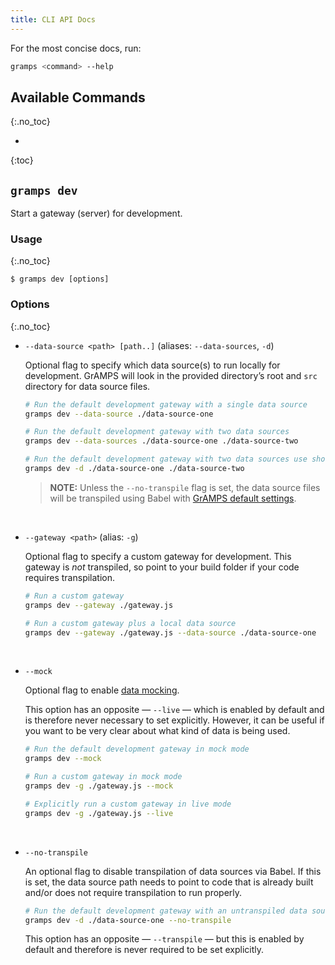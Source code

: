 ```yaml
---
title: CLI API Docs
---
```


For the most concise docs, run:

```bash
gramps <command> --help
```

## Available Commands
{:.no_toc}

- 
{:toc}

## `gramps dev`

Start a gateway (server) for development.

### Usage
{:.no_toc}

```
$ gramps dev [options]
```

### Options
{:.no_toc}

 -  `--data-source <path> [path..]` (aliases: `--data-sources`, `-d`)

    Optional flag to specify which data source(s) to run locally for development. GrAMPS will look in the provided directory’s root and `src` directory for data source files.

    ```bash
    # Run the default development gateway with a single data source
    gramps dev --data-source ./data-source-one

    # Run the default development gateway with two data sources
    gramps dev --data-sources ./data-source-one ./data-source-two

    # Run the default development gateway with two data sources use shorthand
    gramps dev -d ./data-source-one ./data-source-two
    ```

    > **NOTE:** Unless the `--no-transpile` flag is set, the data source files will be transpiled using Babel with [GrAMPS default settings](https://github.com/gramps-graphql/gramps-cli/blob/master/.babelrc).

    <br>

 -  `--gateway <path>` (alias: `-g`)
    
    Optional flag to specify a custom gateway for development. This gateway is _not_ transpiled, so point to your build folder if your code requires transpilation.

    ```bash
    # Run a custom gateway
    gramps dev --gateway ./gateway.js

    # Run a custom gateway plus a local data source
    gramps dev --gateway ./gateway.js --data-source ./data-source-one
    ```

    <br>

 -  `--mock`
    
    Optional flag to enable [data mocking](https://www.apollographql.com/docs/graphql-tools/mocking.html).

    This option has an opposite — `--live` — which is enabled by default and is therefore never necessary to set explicitly. However, it can be useful if you want to be very clear about what kind of data is being used.

    ```bash
    # Run the default development gateway in mock mode
    gramps dev --mock

    # Run a custom gateway in mock mode
    gramps dev -g ./gateway.js --mock

    # Explicitly run a custom gateway in live mode
    gramps dev -g ./gateway.js --live
    ```

    <br>

 -  `--no-transpile`

    An optional flag to disable transpilation of data sources via Babel. If this is set, the data source path needs to point to code that is already built and/or does not require transpilation to run properly.

    ```bash
    # Run the default development gateway with an untranspiled data source
    gramps dev -d ./data-source-one --no-transpile
    ```

    This option has an opposite — `--transpile` — but this is enabled by default and therefore is never required to be set explicitly.
